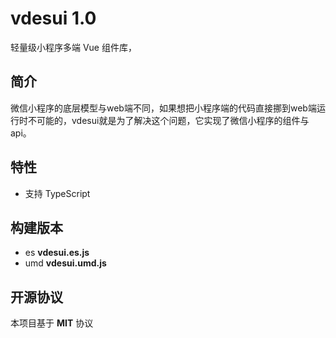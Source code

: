 # vdesui 1.0
轻量级小程序多端 Vue 组件库，

## 简介
微信小程序的底层模型与web端不同，如果想把小程序端的代码直接挪到web端运行时不可能的，vdesui就是为了解决这个问题，它实现了微信小程序的组件与api。




## 特性

* 支持 TypeScript


## 构建版本

* es **vdesui.es.js**
* umd **vdesui.umd.js**




## 开源协议

本项目基于 **MIT** 协议